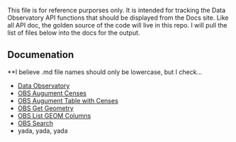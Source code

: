This file is for reference purporses only. It is intended for tracking the Data Observatory API functions that should be displayed from the Docs site. Like all API doc, the golden source of the code will live in this repo. I will pull the list of files below into the docs for the output.

## Documenation
**I believe .md file names should only be lowercase, but I check...

* [Data Observatory](40_observatory.md) 
* [OBS Augument Censes](OBS_Augument_Censes.md)
* [OBS Augument Table with Censes](OBS_Augument_table_with_census.md)
* [OBS Get Geometry](OBS_Get_Geometry.md)
* [OBS List GEOM Columns](OBS_LIST_GEOM_COLUMNS.md)
* [OBS Search](OBS_SEARCH.md)
* yada, yada, yada